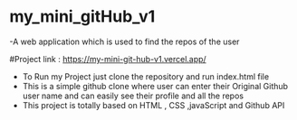 # my_mini_gitHub_v1 
-A web application which is used to find the repos of the user

#Project link :  https://my-mini-git-hub-v1.vercel.app/

- To Run my Project just clone the repository and run index.html file
- This is a simple github clone where user can enter their Original Github user name and can easily see their profile and all the repos
- This project is totally based on HTML , CSS ,javaScript  and Github API 
